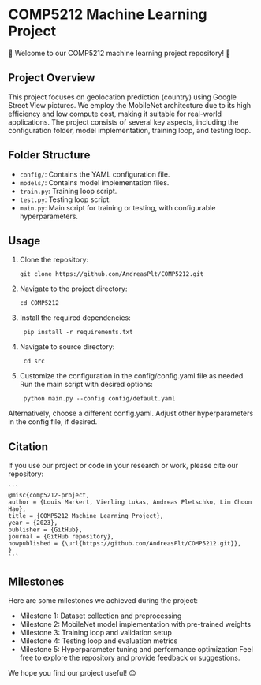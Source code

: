 # COMP5212 Machine Learning Project

🎉 Welcome to our COMP5212 machine learning project repository! 🎉

## Project Overview

This project focuses on geolocation prediction (country) using Google Street View pictures. We employ the MobileNet architecture due to its high efficiency and low compute cost, making it suitable for real-world applications. The project consists of several key aspects, including the configuration folder, model implementation, training loop, and testing loop.

## Folder Structure

- `config/`: Contains the YAML configuration file.
- `models/`: Contains model implementation files.
- `train.py`: Training loop script.
- `test.py`: Testing loop script.
- `main.py`: Main script for training or testing, with configurable hyperparameters.

## Usage

1. Clone the repository:

   ```
   git clone https://github.com/AndreasPlt/COMP5212.git
   ```
2. Navigate to the project directory:

   ```
   cd COMP5212
   ```
3. Install the required dependencies:

   ```
    pip install -r requirements.txt
   ```

4. Navigate to source directory:

   ```
    cd src
   ```
5. Customize the configuration in the config/config.yaml file as needed.
   Run the main script with desired options:

   ```
    python main.py --config config/default.yaml
   ```

Alternatively, choose a different config.yaml.
Adjust other hyperparameters in the config file, if desired.

## Citation
If you use our project or code in your research or work, please cite our repository:
    
    ```
    @misc{comp5212-project,
    author = {Louis Markert, Vierling Lukas, Andreas Pletschko, Lim Choon Hao},
    title = {COMP5212 Machine Learning Project},
    year = {2023},
    publisher = {GitHub},
    journal = {GitHub repository},
    howpublished = {\url{https://github.com/AndreasPlt/COMP5212.git}},
    }
    ```

## Milestones

Here are some milestones we achieved during the project:

- Milestone 1: Dataset collection and preprocessing
- Milestone 2: MobileNet model implementation with pre-trained weights
- Milestone 3: Training loop and validation setup
- Milestone 4: Testing loop and evaluation metrics
- Milestone 5: Hyperparameter tuning and performance optimization
  Feel free to explore the repository and provide feedback or suggestions.

We hope you find our project useful! 😊
